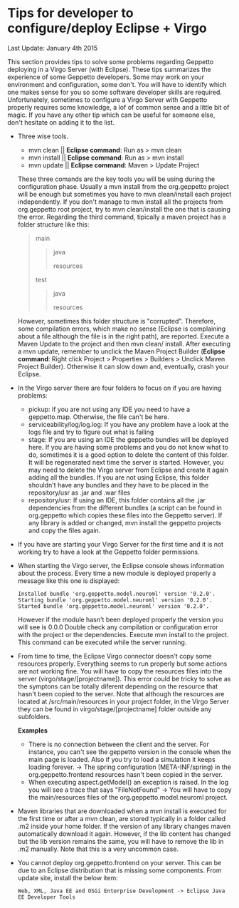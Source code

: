 Tips for developer to configure/deploy Eclipse + Virgo
======================================================

Last Update: January 4th 2015

This section provides tips to solve some problems regarding Geppetto
deploying in a Virgo Server (with Eclipse). These tips summarizes the
experience of some Geppetto developers. Some may work on your
environment and configuration, some don't. You will have to identify
which one makes sense for you so some software developer skills are
required. Unfortunately, sometimes to configure a Virgo Server with
Geppetto properly requires some knowledge, a lof of common sense and a
little bit of magic. If you have any other tip which can be useful for
someone else, don't hesitate on adding it to the list.

-   Three wise tools.

    -   mvn clean || **Eclipse command**: Run as &gt; mvn clean
    -   mvn install || **Eclipse command**: Run as &gt; mvn install
    -   mvn update || **Eclipse command**: Maven &gt; Update Project

    These three comands are the key tools you will be using during the
    configuration phase. Usually a mvn install from the org.geppetto
    project will be enough but sometimes you have to mvn clean/install
    each project independently. If you don't manage to mvn install all
    the projects from org.geppetto root project, try to mvn
    clean/install the one that is causing the error. Regarding the third
    command, tipically a maven project has a folder structure like this:

    > main
    >
    > > java
    > >
    > > resources
    >
    > test
    >
    > > java
    > >
    > > resources

    However, sometimes this folder structure is "corrupted". Therefore,
    some compilation errors, which make no sense (Eclipse is complaining
    about a file although the file is in the right path), are reported.
    Execute a Maven Update to the project and then mvn clean/ install.
    After executing a mvn update, remember to unclick the Maven Project
    Builder (**Eclipse command**: Right click Project &gt;
    Properties &gt; Builders &gt; Unclick Maven Project Builder).
    Otherwise it can slow down and, eventually, crash your Eclipse.

-   In the Virgo server there are four folders to focus on if you are
    having problems:
    -   pickup: if you are not using any IDE you need to have
        a geppetto.map. Otherwise, the file can't be here.
    -   serviceability/log/log.log: If you have any problem have a look
        at the logs file and try to figure out what is failing
    -   stage: If you are using an IDE the geppetto bundles will be
        deployed here. If you are having some problems and you do not
        know what to do, sometimes it is a good option to delete the
        content of this folder. It will be regenerated next time the
        server is started. However, you may need to delete the Virgo
        server from Eclipse and create it again adding all the bundles.
        If you are not using Eclipse, this folder shouldn't have any
        bundles and they have to be placed in the repository/usr as .jar
        and .war files
    -   repository/usr: If using an IDE, this folder contains all the
        .jar dependencies from the different bundles (a script can be
        found in org.geppetto which copies these files into the
        Geppetto server). If any library is added or changed, mvn
        install the geppetto projects and copy the files again.
-   If you have are starting your Virgo Server for the first time and it
    is not working try to have a look at the Geppetto
    folder permissions.
-   When starting the Virgo server, the Eclipse console shows
    information about the process. Every time a new module is deployed
    properly a message like this one is displayed:

    ``` {.sourceCode .none}
    Installed bundle 'org.geppetto.model.neuroml' version '0.2.0'.
    Starting bundle 'org.geppetto.model.neuroml' version '0.2.0'.
    Started bundle 'org.geppetto.model.neuroml' version '0.2.0'.
    ```

    However if the module hasn't been deployed properly the version you
    will see is 0.0.0 Double check any compilation or configuration
    error with the project or the dependencies. Execute mvn install to
    the project. This command can be executed while the server running.

-   From time to time, the Eclipse Virgo connector doesn't copy some
    resources properly. Everything seems to run properly but some
    actions are not working fine. You will have to copy the resources
    files into the server (virgo/stage/\[projectname\]). This error
    could be tricky to solve as the symptons can be totally diferent
    depending on the resource that hasn't been copied to the server.
    Note that although the resources are located at /src/main/resources
    in your project folder, in the Virgo Server they can be found in
    virgo/stage/\[projectname\] folder outside any subfolders.

    **Examples**

    -   There is no connection between the client and the server. For
        instance, you can't see the geppetto version in the console when
        the main page is loaded. Also if you try to load a simulation it
        keeps loading forever. -&gt; The spring
        configuration (META-INF/spring) in the org.geppetto.frontend
        resources hasn't been copied in the server.
    -   When executing aspect.getModel() an exception is raised. In the
        log you will see a trace that says "FileNotFound" -&gt; You will
        have to copy the main/resources files of the
        org.geppetto.model.neuroml project.
-   Maven libraries that are downloaded when a mvn install is executed
    for the first time or after a mvn clean, are stored typically in a
    folder called .m2 inside your home folder. If the version of any
    library changes maven automatically download it again. However, if
    the lib content has changed but the lib version remains the same,
    you will have to remove the lib in .m2 manually. Note that this is a
    very uncommon case.
-   You cannot deploy org.geppetto.frontend on your server. This can be
    due to an Eclipse distribution that is missing some components. From
    update site, install the below item:

    ``` {.sourceCode .none}
    Web, XML, Java EE and OSGi Enterprise Development -> Eclipse Java EE Developer Tools
    ```


